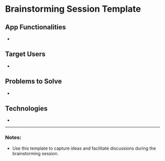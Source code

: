 # Brainstorming Session Template

## App Functionalities
- 

## Target Users
- 

## Problems to Solve
- 

## Technologies
- 

---

### Notes:
- Use this template to capture ideas and facilitate discussions during the brainstorming session.